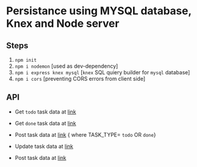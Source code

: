 # Persistance using MYSQL database, Knex and Node server

## Steps
1. `npm init`
2.  `npm i nodemon` [used as dev-dependency]
3. `npm i express knex mysql` [`knex` SQL quiery builder for `mysql` database]
4.  `npm i cors` [preventing CORS errors from client side]

## API 
- Get `todo`  task data at [link](http://127.0.0.1:5002/api/tasks/todo)
- Get `done`  task data at [link](http://127.0.0.1:5002/api/tasks/done)

- Post task data at [link](http://127.0.0.1:5002/api/tasks/TASK_TYPE)  { where TASK_TYPE= `todo` OR `done`}
- Update task data at [link](http://127.0.0.1:5002/api/tasks/TASK_TYPE/id) 
- Post task data at [link](http://127.0.0.1:5002/api/tasks/TASK_TYPE/id) 

